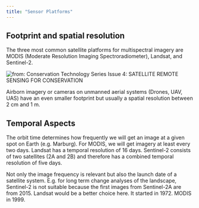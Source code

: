 ```yaml
---
title: "Sensor Platforms"
---
```



## Footprint and spatial resolution

The three most common satellite platforms for multispectral imagery are MODIS (Moderate Resolution Imaging Spectroradiometer), Landsat, and Sentinel-2.

![from: Conservation Technology Series Issue 4: SATELLITE REMOTE SENSING FOR CONSERVATION ](https://www.researchgate.net/profile/Aurelie_Shapiro/publication/324537528/figure/fig2/AS:631598739386389@1527596282634/Clockwise-from-top-left-Comparison-of-the-footprint-of-three-scenes-from-different_W640.jpg)

Airborn imagery or cameras on unmanned aerial systems (Drones, UAV, UAS) have an even smaller footprint but usually a spatial resolution between 2 cm and 1 m.


## Temporal Aspects

The orbit time determines how frequently we will get an image at a given spot on Earth (e.g. Marburg).
For MODIS, we will get imagery at least every two days. Landsat has a temporal resolution of 16 days.
Sentinel-2 consists of two satellites (2A and 2B) and therefore has a combined temporal resolution of five days.

Not only the image frequency is relevant but also the launch date of a satellite system.
E.g. for long term change analyses of the landscape, Sentinel-2 is not suitable because the first images from Sentinel-2A are from 2015.
Landsat would be a better choice here. It started in 1972. MODIS in 1999.






